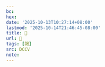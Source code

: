 ```yaml
---
bc:
hex:
date: '2025-10-13T10:27:14+08:00'
lastmod: '2025-10-14T21:46:45-08:00'
title: 􁲫
url: 􁲫
tags: [謁]
src: DCCV
note:
---
```

